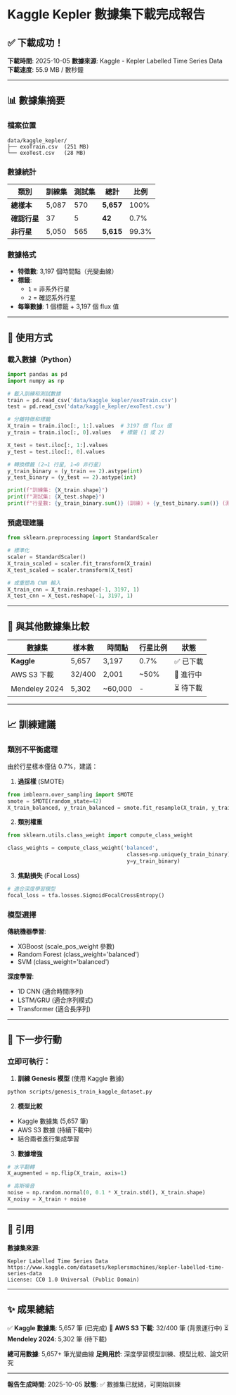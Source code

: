 # Kaggle Kepler 數據集下載完成報告

## ✅ 下載成功！

**下載時間**: 2025-10-05
**數據來源**: Kaggle - Kepler Labelled Time Series Data
**下載速度**: 55.9 MB / 數秒鐘

---

## 📊 數據集摘要

### **檔案位置**
```
data/kaggle_kepler/
├── exoTrain.csv  (251 MB)
└── exoTest.csv   (28 MB)
```

### **數據統計**

| 類別 | 訓練集 | 測試集 | 總計 | 比例 |
|------|--------|--------|------|------|
| **總樣本** | 5,087 | 570 | **5,657** | 100% |
| **確認行星** | 37 | 5 | **42** | 0.7% |
| **非行星** | 5,050 | 565 | **5,615** | 99.3% |

### **數據格式**

- **特徵數**: 3,197 個時間點（光變曲線）
- **標籤**:
  - `1` = 非系外行星
  - `2` = 確認系外行星
- **每筆數據**: 1 個標籤 + 3,197 個 flux 值

---

## 🚀 使用方式

### **載入數據（Python）**

```python
import pandas as pd
import numpy as np

# 載入訓練和測試數據
train = pd.read_csv('data/kaggle_kepler/exoTrain.csv')
test = pd.read_csv('data/kaggle_kepler/exoTest.csv')

# 分離特徵和標籤
X_train = train.iloc[:, 1:].values  # 3197 個 flux 值
y_train = train.iloc[:, 0].values   # 標籤 (1 或 2)

X_test = test.iloc[:, 1:].values
y_test = test.iloc[:, 0].values

# 轉換標籤 (2→1 行星, 1→0 非行星)
y_train_binary = (y_train == 2).astype(int)
y_test_binary = (y_test == 2).astype(int)

print(f"訓練集: {X_train.shape}")
print(f"測試集: {X_test.shape}")
print(f"行星數: {y_train_binary.sum()} (訓練) + {y_test_binary.sum()} (測試)")
```

### **預處理建議**

```python
from sklearn.preprocessing import StandardScaler

# 標準化
scaler = StandardScaler()
X_train_scaled = scaler.fit_transform(X_train)
X_test_scaled = scaler.transform(X_test)

# 或重塑為 CNN 輸入
X_train_cnn = X_train.reshape(-1, 3197, 1)
X_test_cnn = X_test.reshape(-1, 3197, 1)
```

---

## 🎯 與其他數據集比較

| 數據集 | 樣本數 | 時間點 | 行星比例 | 狀態 |
|--------|--------|--------|----------|------|
| **Kaggle** | 5,657 | 3,197 | 0.7% | ✅ 已下載 |
| AWS S3 下載 | 32/400 | 2,001 | ~50% | 🔄 進行中 |
| Mendeley 2024 | 5,302 | ~60,000 | - | ⏳ 待下載 |

---

## 📈 訓練建議

### **類別不平衡處理**

由於行星樣本僅佔 0.7%，建議：

1. **過採樣** (SMOTE)
```python
from imblearn.over_sampling import SMOTE
smote = SMOTE(random_state=42)
X_train_balanced, y_train_balanced = smote.fit_resample(X_train, y_train_binary)
```

2. **類別權重**
```python
from sklearn.utils.class_weight import compute_class_weight

class_weights = compute_class_weight('balanced',
                                      classes=np.unique(y_train_binary),
                                      y=y_train_binary)
```

3. **焦點損失** (Focal Loss)
```python
# 適合深度學習模型
focal_loss = tfa.losses.SigmoidFocalCrossEntropy()
```

### **模型選擇**

**傳統機器學習**:
- XGBoost (scale_pos_weight 參數)
- Random Forest (class_weight='balanced')
- SVM (class_weight='balanced')

**深度學習**:
- 1D CNN (適合時間序列)
- LSTM/GRU (適合序列模式)
- Transformer (適合長序列)

---

## 🔬 下一步行動

### **立即可執行：**

1. **訓練 Genesis 模型** (使用 Kaggle 數據)
```bash
python scripts/genesis_train_kaggle_dataset.py
```

2. **模型比較**
- Kaggle 數據集 (5,657 筆)
- AWS S3 數據 (持續下載中)
- 結合兩者進行集成學習

3. **數據增強**
```python
# 水平翻轉
X_augmented = np.flip(X_train, axis=1)

# 高斯噪音
noise = np.random.normal(0, 0.1 * X_train.std(), X_train.shape)
X_noisy = X_train + noise
```

---

## 📝 引用

**數據集來源**:
```
Kepler Labelled Time Series Data
https://www.kaggle.com/datasets/keplersmachines/kepler-labelled-time-series-data
License: CC0 1.0 Universal (Public Domain)
```

---

## ✨ 成果總結

✅ **Kaggle 數據集**: 5,657 筆 (已完成)
🔄 **AWS S3 下載**: 32/400 筆 (背景運行中)
⏳ **Mendeley 2024**: 5,302 筆 (待下載)

**總可用數據**: 5,657+ 筆光變曲線
**足夠用於**: 深度學習模型訓練、模型比較、論文研究

---

**報告生成時間**: 2025-10-05
**狀態**: ✅ 數據集已就緒，可開始訓練

